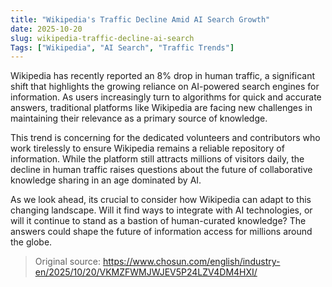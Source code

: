 ```yaml
---
title: "Wikipedia's Traffic Decline Amid AI Search Growth"
date: 2025-10-20
slug: wikipedia-traffic-decline-ai-search
Tags: ["Wikipedia", "AI Search", "Traffic Trends"]
---
```


Wikipedia has recently reported an 8% drop in human traffic, a significant shift that highlights the growing reliance on AI-powered search engines for information. As users increasingly turn to algorithms for quick and accurate answers, traditional platforms like Wikipedia are facing new challenges in maintaining their relevance as a primary source of knowledge.

This trend is concerning for the dedicated volunteers and contributors who work tirelessly to ensure Wikipedia remains a reliable repository of information. While the platform still attracts millions of visitors daily, the decline in human traffic raises questions about the future of collaborative knowledge sharing in an age dominated by AI.

As we look ahead, its crucial to consider how Wikipedia can adapt to this changing landscape. Will it find ways to integrate with AI technologies, or will it continue to stand as a bastion of human-curated knowledge? The answers could shape the future of information access for millions around the globe.
> Original source: https://www.chosun.com/english/industry-en/2025/10/20/VKMZFWMJWJEV5P24LZV4DM4HXI/